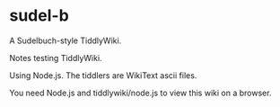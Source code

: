 sudel-b
=======

A Sudelbuch-style TiddlyWiki.

Notes testing TiddlyWiki.

Using Node.js.  The tiddlers are WikiText ascii files.  

You need Node.js and tiddlywiki/node.js to view this wiki on a browser. 

